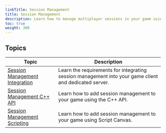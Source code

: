 ```yaml
---
linkTitle: Session Management
title: Session Management
description: Learn how to manage multiplayer sessions in your game using the AWS GameLift Gem in Open 3D Engine (O3DE).
toc: true
weight: 300
---
```



## Topics

| Topic | Description |
| - | - |
| [Session Management Integration](integration/) | Learn the requirements for integrating session management into your game client and dedicated server. |
| [Session Management C++ API](cpp-api/) | Learn how to add session management to your game using the C++ API. |
| [Session Management Scripting](scripting/) | Learn how to add session management to your game using Script Canvas. |
